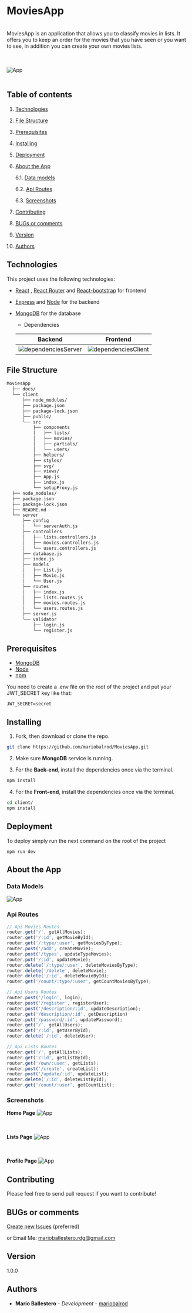 # MoviesApp


</br>
MoviesApp is an application that allows you to classify movies in lists. It offers you to keep an order for the movies that you have seen or you want to see, in addition you can create your own movies lists.
</br>
</br>
</br>

![App](./docs/App.png)
</br>
</br>

## Table of contents

1. [Technologies](#techs)
2. [File Structure](#filesStr)
3. [Prerequisites](#pre)
4. [Installing](#installing)
5. [Deployment](#dep)
6. [About the App](#app)

    6.1. [Data models](#models)

    6.2. [Api Routes](#apiroutes)

    6.3. [Screenshots](#screens)
7. [Contributing](#contributing)
8. [BUGs or comments](#bugs)
9. [Version](#version)
10. [Authors](#autors)


<a name="techs"></a>

## Technologies

This project uses the following technologies:

- [React](https://reactjs.org) ,  [React Router](https://reacttraining.com/react-router/) and [React-bootstrap](https://react-bootstrap.github.io/) for frontend

- [Express](http://expressjs.com/) and [Node](https://nodejs.org/en/) for the backend

- [MongoDB](https://www.mongodb.com/) for the database

  

  - Dependencies

  | **Backend**                                          | Frontend                                             |
  | ---------------------------------------------------- | ---------------------------------------------------- |
  | ![dependenciesServer](./docs/dependenciesServer.png) | ![dependenciesClient](./docs/dependenciesClient.png) |



<a name="filesStr"></a>

## File Structure

```bash
MoviesApp
  ├── docs/
  └── client
      ├── node_modules/
      ├── package.json
      ├── package-lock.json
      ├── public/
      └── src
          ├── components
          │   ├── lists/
          │   ├── movies/
          │   ├── partials/
          │   └── users/
          ├── helpers/
          ├── styles/
          ├── svg/
          ├── views/
          ├── App.js
          ├── index.js
          └── setupProxy.js
  ├── node_modules/
  ├── package.json
  ├── package-lock.json
  ├── README.md
  └── server
      ├── config
      │   └── serverAuth.js
      ├── controllers
      │   ├── lists.controllers.js
      │   ├── movies.controllers.js
      │   └── users.controllers.js
      ├── database.js
      ├── index.js
      ├── models
      │   ├── List.js
      │   ├── Movie.js
      │   └── User.js
      ├── routes
      │   ├── index.js
      │   ├── lists.routes.js
      │   ├── movies.routes.js
      │   └── users.routes.js
      ├── server.js
      └── validator
          ├── login.js
          └── register.js
```




<a name="pre"></a>

## Prerequisites

- [MongoDB](https://gist.github.com/nrollr/9f523ae17ecdbb50311980503409aeb3)
- [Node](https://nodejs.org/en/download/)
- [npm](https://nodejs.org/en/download/package-manager/)

You need to create a .env file on the root of the project and put your JWT_SECRET key like that:

```
JWT_SECRET=secret
```



<a name="installing"></a>

## Installing

1. Fork, then download or clone the repo.
```bash
git clone https://github.com/mariobalrod/MoviesApp.git
```
2. Make sure **MongoDB** service is running.

3. For the **Back-end**, install the dependencies once via the terminal.
```bash
npm install
```

4. For the **Front-end**, install the dependencies once via the terminal.
```bash
cd client/
npm install
```


<a name="dep"></a>

## Deployment

To deploy simply run the next command on the root of the project

```
npm run dev
```

<a name="app"></a>

## About the App


<a name="models"></a>

### Data Models

![App](./docs/models.png)




<a name="apiroutes"></a>

### Api Routes
```javascript
// Api Movies Routes
router.get('/', getAllMovies);
router.get('/:id', getMovieById);
router.get('/:type/:user', getMoviesByType);
router.post('/add', createMovie);
router.post('/types', updateTypeMovies);
router.put('/:id', updateMovie);
router.delete('/:type/:user', deleteMoviesByType);
router.delete('/delete', deleteMovie);
router.delete('/:id', deleteMovieById);
router.get('/count/:type/:user', getCountMoviesByType);
```

```javascript
// Api Users Routes
router.post('/login', login);
router.post('/register', registerUser);
router.post('/description/:id', updateDescription);
router.get('/description/:id', getDescription)
router.put('/password/:id', updatePassword);
router.get('/', getAllUsers);
router.get('/:id', getUserById);
router.delete('/:id', deleteUser);
```

```javascript
// Api Lists Routes
router.get('/', getAllLists);
router.get('/:id', getListById);
router.get('/own/:user', getLists);
router.post('/create', createList);
router.post('/update/:id', updateList);
router.delete('/:id', deleteListById);
router.get('/count/:user', getCountList);
```

<a name="screens"></a>

### Screenshots

**Home Page**
![App](./docs/Home.png)
</br>
</br>
</br>

**Lists Page**
![App](./docs/Lists.png)
</br>
</br>
</br>

**Profile Page**
![App](./docs/Profile.png)

<a name="contributing"></a>

## Contributing

Please feel free to send pull request if you want to contribute!


<a name="bugs"></a>

## BUGs or comments

[Create new Issues](https://github.com/mariobalrod/MoviesApp/issues) (preferred)

or Email Me: marioballestero.rdg@gmail.com 

<a name="version"></a>

## Version

1.0.0

<a name="autors"></a>

## Authors

- **Mario Ballestero** - _Development_ - [mariobalrod](https://github.com/mariobalrod)